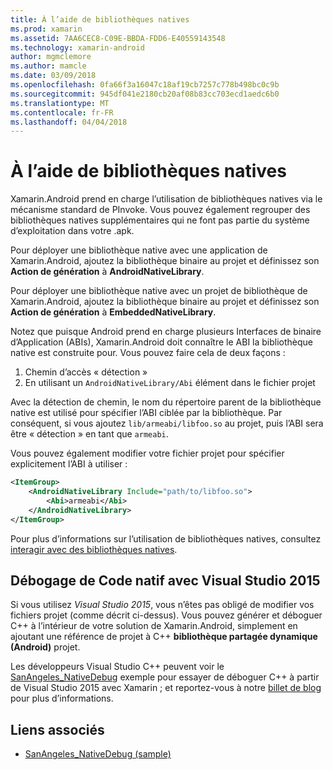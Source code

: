 ```yaml
---
title: À l’aide de bibliothèques natives
ms.prod: xamarin
ms.assetid: 7AA6CEC8-C09E-BBDA-FDD6-E40559143548
ms.technology: xamarin-android
author: mgmclemore
ms.author: mamcle
ms.date: 03/09/2018
ms.openlocfilehash: 0fa66f3a16047c18af19cb7257c778b498bc0c9b
ms.sourcegitcommit: 945df041e2180cb20af08b83cc703ecd1aedc6b0
ms.translationtype: MT
ms.contentlocale: fr-FR
ms.lasthandoff: 04/04/2018
---
```

# <a name="using-native-libraries"></a>À l’aide de bibliothèques natives

Xamarin.Android prend en charge l’utilisation de bibliothèques natives via le mécanisme standard de PInvoke. Vous pouvez également regrouper des bibliothèques natives supplémentaires qui ne font pas partie du système d’exploitation dans votre .apk.

Pour déployer une bibliothèque native avec une application de Xamarin.Android, ajoutez la bibliothèque binaire au projet et définissez son **Action de génération** à **AndroidNativeLibrary**.

Pour déployer une bibliothèque native avec un projet de bibliothèque de Xamarin.Android, ajoutez la bibliothèque binaire au projet et définissez son **Action de génération** à **EmbeddedNativeLibrary**.

Notez que puisque Android prend en charge plusieurs Interfaces de binaire d’Application (ABIs), Xamarin.Android doit connaître le ABI la bibliothèque native est construite pour.
Vous pouvez faire cela de deux façons :

1.  Chemin d’accès « détection »
1.  En utilisant un `AndroidNativeLibrary/Abi` élément dans le fichier projet


Avec la détection de chemin, le nom du répertoire parent de la bibliothèque native est utilisé pour spécifier l’ABI ciblée par la bibliothèque. Par conséquent, si vous ajoutez `lib/armeabi/libfoo.so` au projet, puis l’ABI sera être « détection » en tant que `armeabi`.

Vous pouvez également modifier votre fichier projet pour spécifier explicitement l’ABI à utiliser :

```xml
<ItemGroup>
    <AndroidNativeLibrary Include="path/to/libfoo.so">
        <Abi>armeabi</Abi>
    </AndroidNativeLibrary>
</ItemGroup>
```

Pour plus d’informations sur l’utilisation de bibliothèques natives, consultez [interagir avec des bibliothèques natives](http://www.mono-project.com/docs/advanced/pinvoke/).

## <a name="debugging-native-code-with-visual-studio-2015"></a>Débogage de Code natif avec Visual Studio 2015

Si vous utilisez *Visual Studio 2015*, vous n’êtes pas obligé de modifier vos fichiers projet (comme décrit ci-dessus).
Vous pouvez générer et déboguer C++ à l’intérieur de votre solution de Xamarin.Android, simplement en ajoutant une référence de projet à C++ **bibliothèque partagée dynamique (Android)** projet.

Les développeurs Visual Studio C++ peuvent voir le [SanAngeles_NativeDebug](https://developer.xamarin.com/samples/monodroid/SanAngeles_NDK/) exemple pour essayer de déboguer C++ à partir de Visual Studio 2015 avec Xamarin ; et reportez-vous à notre [billet de blog](https://blog.xamarin.com/build-and-debug-c-libraries-in-xamarin-android-apps-with-visual-studio-2015/) pour plus d’informations.



## <a name="related-links"></a>Liens associés

- [SanAngeles_NativeDebug (sample)](https://developer.xamarin.com/samples/monodroid/SanAngeles_NDK/)
